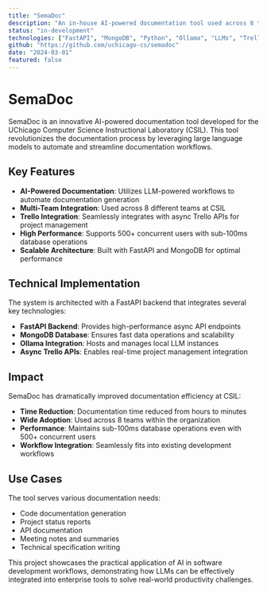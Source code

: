 ```yaml
---
title: "SemaDoc"
description: "An in-house AI-powered documentation tool used across 8 teams, reducing documentation time from hours to minutes using LLM-powered workflows"
status: "in-development"
technologies: ["FastAPI", "MongoDB", "Python", "Ollama", "LLMs", "Trello API"]
github: "https://github.com/uchicago-cs/semadoc"
date: "2024-03-01"
featured: false
---
```


# SemaDoc

SemaDoc is an innovative AI-powered documentation tool developed for the UChicago Computer Science Instructional Laboratory (CSIL). This tool revolutionizes the documentation process by leveraging large language models to automate and streamline documentation workflows.

## Key Features

- **AI-Powered Documentation**: Utilizes LLM-powered workflows to automate documentation generation
- **Multi-Team Integration**: Used across 8 different teams at CSIL
- **Trello Integration**: Seamlessly integrates with async Trello APIs for project management
- **High Performance**: Supports 500+ concurrent users with sub-100ms database operations
- **Scalable Architecture**: Built with FastAPI and MongoDB for optimal performance

## Technical Implementation

The system is architected with a FastAPI backend that integrates several key technologies:
- **FastAPI Backend**: Provides high-performance async API endpoints
- **MongoDB Database**: Ensures fast data operations and scalability
- **Ollama Integration**: Hosts and manages local LLM instances
- **Async Trello APIs**: Enables real-time project management integration

## Impact

SemaDoc has dramatically improved documentation efficiency at CSIL:
- **Time Reduction**: Documentation time reduced from hours to minutes
- **Wide Adoption**: Used across 8 teams within the organization
- **Performance**: Maintains sub-100ms database operations even with 500+ concurrent users
- **Workflow Integration**: Seamlessly fits into existing development workflows

## Use Cases

The tool serves various documentation needs:
- Code documentation generation
- Project status reports
- API documentation
- Meeting notes and summaries
- Technical specification writing

This project showcases the practical application of AI in software development workflows, demonstrating how LLMs can be effectively integrated into enterprise tools to solve real-world productivity challenges. 